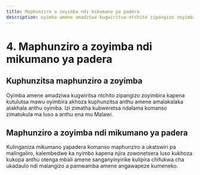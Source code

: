 ```yaml
---
title: Maphunziro a zoyimba ndi mikumano ya padera
description: oyimba amene amadziwa kugwiritsa ntchito zipangizo zoyimbira kapena kutulutsa  mawu oyimbira akhoza kuphunzitsa anthu amene amalakalaka atakhala anthu oyimba.
---
```


# 4. Maphunziro a zoyimba ndi mikumano ya padera

## Kuphunzitsa maphunziro a zoyimba

Oyimba amene amadziwa kugwiritsa ntchito zipangizo zoyimbira kapena kutulutsa  mawu oyimbira akhoza kuphunzitsa anthu amene amalakalaka atakhala anthu oyimba. Izi zimatha kubweretsa ndalama komanso zimatukula ma luso a anthu ena mu Malawi.

## Maphunziro a zoyimba ndi mikumano ya padera

Kulinganiza mikumano yapadera komanso maphunziro a ukatswiri pa malingaliro, kalembedwe ka nyimbo kapena njira zowonetsera luso kukhoza kukopa anthu otenga mbali amene sanganyinyirike kulipira chifukwa cha ukadaulo ndi malangizo a pamwamba amene angawapeze kumeneko.
